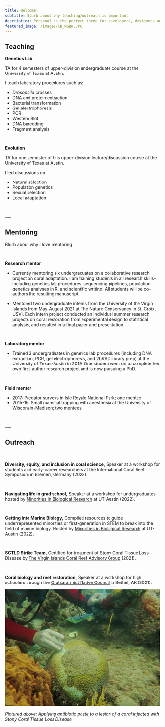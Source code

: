 ```yaml
---
title: Welcome!
subtitle: Blurb about why teaching/outreach is important 
description: Personal is the perfect theme for developers, designers and other creatives.
featured_image: /images/KB_wGBR.JPG
---
```


## Teaching

**Genetics Lab** <br />

TA for 4 semesters of upper-division undergraduate course at the University of Texas at Austin.

I teach laboratory procedures such as:

* _Drosophila_ crosses
* DNA and protein extraction
* Bacterial transformation
* Gel electrophoresis
* PCR
* Western Blot
* DNA barcoding
* Fragment analysis

<p>&nbsp;</p>

**Evolution** <br />
	
TA for one semester of this upper-division lecture/discussion course at the University of Texas at Austin.

I led discussions on

* Natural selection
* Population genetics
* Sexual selection
* Local adaptation

<p>&nbsp;</p>
---


## Mentoring

Blurb about why I love mentoring

<p>&nbsp;</p>

**Research mentor**


* Currently mentoring six undergraduates on a collaborative research project on coral adaptation. I am training students in all research skills- including genetics lab procedures, sequencing pipelines, population genetics analyses in R, and scientific writing. All students will be co-authors the resulting manuscript.


* Mentored two undergraduate interns from the University of the Virgin Islands from May-August 2021 at The Nature Conservancy in St. Croix, USVI. Each intern project conducted an individual summer research projects on coral restoration from experimental design to statistical analysis, and resulted in a final paper and presentation.

<p>&nbsp;</p>

**Laboratory mentor**

* Trained 3 undergraduates in genetics lab procedures (including DNA extraction, PCR, gel electrophoresis, and 2bRAD library prep) at the University of Texas-Austin in 2019. One student went on to complete her own first-author research project and is now pursuing a PhD. 

<p>&nbsp;</p>

**Field mentor**

* 2017: Predator surveys in Isle Royale National Park; one mentee
* 2015-16: Small mammal trapping with anesthesia at the University of Wisconsin-Madison; two mentees

<p>&nbsp;</p>
---


## Outreach

<p>&nbsp;</p>

**Diversity, equity, and inclusion in coral science,** Speaker at a workshop for students and early-career researchers at the International Coral Reef Symposium in Bremen, Germany (2022).

<p>&nbsp;</p>

**Navigating life in grad school,** Speaker at a workshop for undergraduates hosted by [Minorities in Biological Research](https://minoritiesinbiologicalresearch.weebly.com/) at UT-Austin (2022).

<p>&nbsp;</p>

**Getting into Marine Biology,** Compiled resources to guide underrepresented minorities or first-generation in STEM to break into the field of marine biology. Hosted by [Minorities in Biological Research](https://minoritiesinbiologicalresearch.weebly.com/resources.html) at UT-Austin (2022).

<p>&nbsp;</p>

**SCTLD Strike Team,** Certified for treatment of Stony Coral Tissue Loss Disease by [The Virgin Islands Coral Reef Advisory Group](https://www.vicoraldisease.org/sctld-strike-teams) (2021).

<p>&nbsp;</p>

**Coral biology and reef restoration,** Speaker at a workshop for high schoolers through the [Orutsararmiut Native Council](https://orutsararmiut.org/) in Bethel, AK (2021).

<div class="gallery" data-columns="1">
	<img src="/images/SCTLD_treating.JPG">
</div>

_Pictured above: Applying antibiotic paste to a lesion of a coral infected with Stony Coral Tissue Loss Disease_
